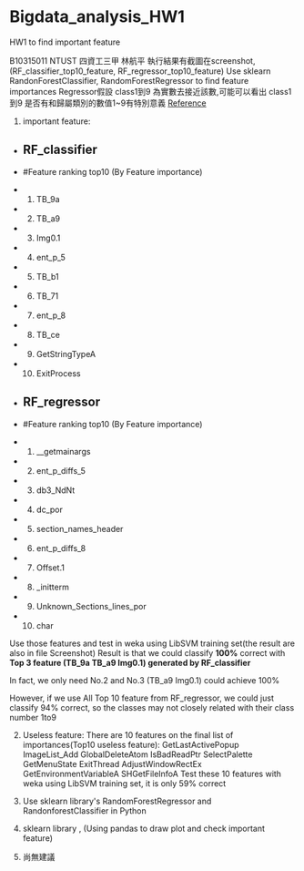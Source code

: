 # Bigdata_analysis_HW1
HW1 to find important feature

B10315011 NTUST 四資工三甲 林航平
執行結果有截圖在screenshot,(RF_classifier_top10_feature, RF_regressor_top10_feature)
Use sklearn RandonForestClassifier, RandomForestRegressor to find feature importances
Regressor假設 class1到9 為實數去接近該數,可能可以看出 class1到9 是否有和歸屬類別的數值1~9有特別意義
[Reference](http://scikit-learn.org/stable/auto_examples/ensemble/plot_forest_importances.html)

1. important feature: 
 * ## RF_classifier
 * #Feature ranking top10 (By Feature importance)
 * 1. TB_9a	
 * 2. TB_a9	
 * 3. Img0.1
 * 4. ent_p_5	
 * 5. TB_b1
 * 6. TB_71	
 * 7. ent_p_8	
 * 8. TB_ce	
 * 9. GetStringTypeA	
 * 10. ExitProcess

 * ## RF_regressor
 * #Feature ranking top10 (By Feature importance)
 * 1. __getmainargs	
 * 2. ent_p_diffs_5
 * 3. db3_NdNt	
 * 4. dc_por	
 * 5. section_names_header	
 * 6. ent_p_diffs_8	
 * 7. Offset.1	
 * 8. _initterm	
 * 9. Unknown_Sections_lines_por	
 * 10. char

 Use those features and test in weka using LibSVM training set(the result are also in file Screenshot)
 Result is that we could classify **100%** correct with **Top 3 feature (TB_9a	TB_a9	Img0.1) generated by RF_classifier**
 
 In fact, we only need No.2 and No.3 (TB_a9	Img0.1) could achieve 100%
 
 However, if we use All Top 10 feature from RF_regressor, we could just classify 94% correct, so the classes may not closely related with their class number 1to9 
 
2. Useless feature:
 There are 10 features on the final list of importances(Top10 useless feature): 
 GetLastActivePopup	ImageList_Add	GlobalDeleteAtom	IsBadReadPtr	SelectPalette	GetMenuState	ExitThread	AdjustWindowRectEx GetEnvironmentVariableA	SHGetFileInfoA
 Test these 10 features with weka using LibSVM training set, it is only 59% correct
 
3. Use sklearn library's RandomForestRegressor and RandonforestClassifier in Python

4. sklearn library , (Using pandas to draw plot and check important feature)

5. 尚無建議
